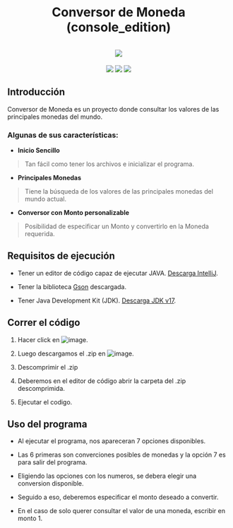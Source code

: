 <h1 align="center">
    Conversor de Moneda (console_edition)
    <br />
    <br />
    <img src="https://github.com/Frantixbur/conversor-moneda/assets/118403119/5ce406a2-1771-4e74-a4e3-8553f7e74710">
</h1>
<p align="center">
  <img src="https://img.shields.io/badge/STATUS-Terminado-red">
  <img src="https://img.shields.io/badge/PROPIEDAD-Estudiante-blue">
  <img src="https://img.shields.io/badge/CODE-v1.0.0-darklightgreen">
</p>

## Introducción

Conversor de Moneda es un proyecto donde consultar los valores de las principales monedas del mundo.

### Algunas de sus características:

- **Inicio Sencillo**

> Tan fácil como tener los archivos e inicializar el programa.

- **Principales Monedas**

> Tiene la búsqueda de los valores de las principales monedas del mundo actual.

- **Conversor con Monto personalizable**

> Posibilidad de especificar un Monto y convertirlo en la Moneda requerida.

## Requisitos de ejecución

- Tener un editor de código capaz de ejecutar JAVA. <a href="https://www.jetbrains.com/es-es/idea/download/?section=windows">Descarga IntelliJ</a>.

- Tener la biblioteca <a href="https://mvnrepository.com/artifact/com.google.code.gson/gson">Gson</a> descargada.

- Tener Java Development Kit (JDK). <a href="https://www.oracle.com/ar/java/technologies/downloads/#java17">Descarga JDK v17</a>.

## Correr el código

1. Hacer click en ![image](https://github.com/Frantixbur/conversor-moneda/assets/118403119/021327e8-74f8-4bf1-be8c-dde8df58bfad).

2. Luego descargamos el .zip en ![image](https://github.com/Frantixbur/conversor-moneda/assets/118403119/2bd70182-bf6b-41e0-9c23-e1747d726efd).

3. Descomprimir el .zip

4. Deberemos en el editor de código abrir la carpeta del .zip descomprimida.

5. Ejecutar el codigo.

## Uso del programa

- Al ejecutar el programa, nos apareceran 7 opciones disponibles.

- Las 6 primeras son converciones posibles de monedas y la opción 7 es para salir del programa.

- Eligiendo las opciones con los numeros, se debera elegir una conversion disponible.

- Seguido a eso, deberemos especificar el monto deseado a convertir.

- En el caso de solo querer consultar el valor de una moneda, escribir en monto 1.



